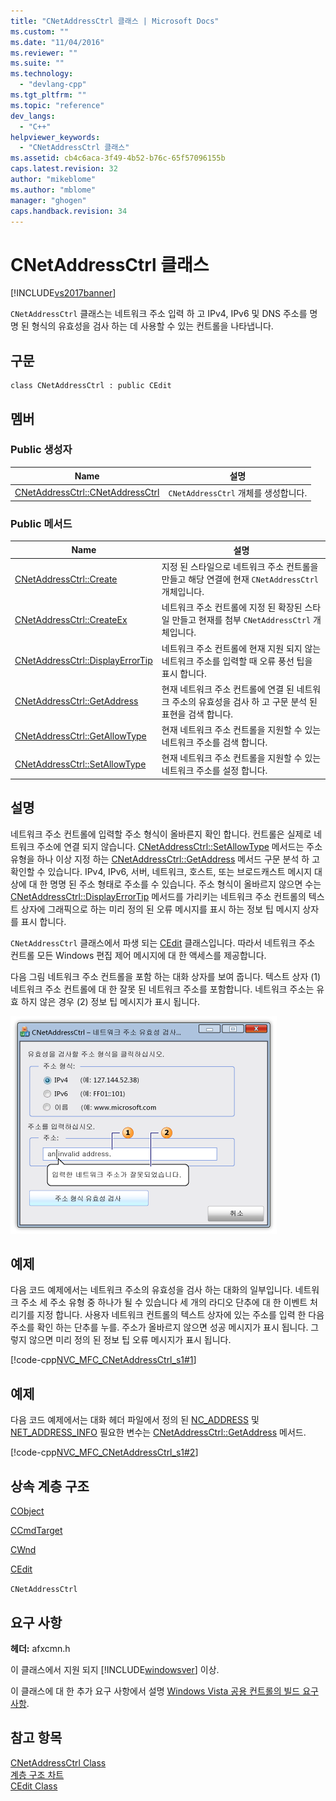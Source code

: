 ```yaml
---
title: "CNetAddressCtrl 클래스 | Microsoft Docs"
ms.custom: ""
ms.date: "11/04/2016"
ms.reviewer: ""
ms.suite: ""
ms.technology: 
  - "devlang-cpp"
ms.tgt_pltfrm: ""
ms.topic: "reference"
dev_langs: 
  - "C++"
helpviewer_keywords: 
  - "CNetAddressCtrl 클래스"
ms.assetid: cb4c6aca-3f49-4b52-b76c-65f57096155b
caps.latest.revision: 32
author: "mikeblome"
ms.author: "mblome"
manager: "ghogen"
caps.handback.revision: 34
---
```

# CNetAddressCtrl 클래스
[!INCLUDE[vs2017banner](../../assembler/inline/includes/vs2017banner.md)]

`CNetAddressCtrl` 클래스는 네트워크 주소 입력 하 고 IPv4, IPv6 및 DNS 주소를 명명 된 형식의 유효성을 검사 하는 데 사용할 수 있는 컨트롤을 나타냅니다.  
  
## 구문  
  
```  
class CNetAddressCtrl : public CEdit  
```  
  
## 멤버  
  
### Public 생성자  
  
|Name|설명|  
|----------|--------|  
|[CNetAddressCtrl::CNetAddressCtrl](../Topic/CNetAddressCtrl::CNetAddressCtrl.md)|`CNetAddressCtrl` 개체를 생성합니다.|  
  
### Public 메서드  
  
|Name|설명|  
|----------|--------|  
|[CNetAddressCtrl::Create](../Topic/CNetAddressCtrl::Create.md)|지정 된 스타일으로 네트워크 주소 컨트롤을 만들고 해당 연결에 현재 `CNetAddressCtrl` 개체입니다.|  
|[CNetAddressCtrl::CreateEx](../Topic/CNetAddressCtrl::CreateEx.md)|네트워크 주소 컨트롤에 지정 된 확장된 스타일 만들고 현재를 첨부 `CNetAddressCtrl` 개체입니다.|  
|[CNetAddressCtrl::DisplayErrorTip](../Topic/CNetAddressCtrl::DisplayErrorTip.md)|네트워크 주소 컨트롤에 현재 지원 되지 않는 네트워크 주소를 입력할 때 오류 풍선 팁을 표시 합니다.|  
|[CNetAddressCtrl::GetAddress](../Topic/CNetAddressCtrl::GetAddress.md)|현재 네트워크 주소 컨트롤에 연결 된 네트워크 주소의 유효성을 검사 하 고 구문 분석 된 표현을 검색 합니다.|  
|[CNetAddressCtrl::GetAllowType](../Topic/CNetAddressCtrl::GetAllowType.md)|현재 네트워크 주소 컨트롤을 지원할 수 있는 네트워크 주소를 검색 합니다.|  
|[CNetAddressCtrl::SetAllowType](../Topic/CNetAddressCtrl::SetAllowType.md)|현재 네트워크 주소 컨트롤을 지원할 수 있는 네트워크 주소를 설정 합니다.|  
  
## 설명  
 네트워크 주소 컨트롤에 입력할 주소 형식이 올바른지 확인 합니다.  컨트롤은 실제로 네트워크 주소에 연결 되지 않습니다.  [CNetAddressCtrl::SetAllowType](../Topic/CNetAddressCtrl::SetAllowType.md) 메서드는 주소 유형을 하나 이상 지정 하는 [CNetAddressCtrl::GetAddress](../Topic/CNetAddressCtrl::GetAddress.md) 메서드 구문 분석 하 고 확인할 수 있습니다.  IPv4, IPv6, 서버, 네트워크, 호스트, 또는 브로드캐스트 메시지 대상에 대 한 명명 된 주소 형태로 주소를 수 있습니다.  주소 형식이 올바르지 않으면 수는 [CNetAddressCtrl::DisplayErrorTip](../Topic/CNetAddressCtrl::DisplayErrorTip.md) 메서드를 가리키는 네트워크 주소 컨트롤의 텍스트 상자에 그래픽으로 하는 미리 정의 된 오류 메시지를 표시 하는 정보 팁 메시지 상자를 표시 합니다.  
  
 `CNetAddressCtrl` 클래스에서 파생 되는  [CEdit](../../mfc/reference/cedit-class.md) 클래스입니다.  따라서 네트워크 주소 컨트롤 모든 Windows 편집 제어 메시지에 대 한 액세스를 제공합니다.  
  
 다음 그림 네트워크 주소 컨트롤을 포함 하는 대화 상자를 보여 줍니다.  텍스트 상자 \(1\) 네트워크 주소 컨트롤에 대 한 잘못 된 네트워크 주소를 포함합니다.  네트워크 주소는 유효 하지 않은 경우 \(2\) 정보 팁 메시지가 표시 됩니다.  
  
 ![네트워크 주소 컨트롤 및 정보 팁이 있는 대화 상자](../../mfc/reference/media/cnetaddctrl.png "CNetAddCtrl")  
  
## 예제  
 다음 코드 예제에서는 네트워크 주소의 유효성을 검사 하는 대화의 일부입니다.  네트워크 주소 세 주소 유형 중 하나가 될 수 있습니다 세 개의 라디오 단추에 대 한 이벤트 처리기를 지정 합니다.  사용자 네트워크 컨트롤의 텍스트 상자에 있는 주소를 입력 한 다음 주소를 확인 하는 단추를 누를.  주소가 올바르지 않으면 성공 메시지가 표시 됩니다. 그렇지 않으면 미리 정의 된 정보 팁 오류 메시지가 표시 됩니다.  
  
 [!code-cpp[NVC_MFC_CNetAddressCtrl_s1#1](../../mfc/reference/codesnippet/CPP/cnetaddressctrl-class_1.cpp)]  
  
## 예제  
 다음 코드 예제에서는 대화 헤더 파일에서 정의 된  [NC\_ADDRESS](http://msdn.microsoft.com/library/windows/desktop/bb773345) 및  [NET\_ADDRESS\_INFO](http://msdn.microsoft.com/library/windows/desktop/bb773346) 필요한 변수는 [CNetAddressCtrl::GetAddress](../Topic/CNetAddressCtrl::GetAddress.md) 메서드.  
  
 [!code-cpp[NVC_MFC_CNetAddressCtrl_s1#2](../../mfc/reference/codesnippet/CPP/cnetaddressctrl-class_2.h)]  
  
## 상속 계층 구조  
 [CObject](../../mfc/reference/cobject-class.md)  
  
 [CCmdTarget](../../mfc/reference/ccmdtarget-class.md)  
  
 [CWnd](../../mfc/reference/cwnd-class.md)  
  
 [CEdit](../../mfc/reference/cedit-class.md)  
  
 `CNetAddressCtrl`  
  
## 요구 사항  
 **헤더:** afxcmn.h  
  
 이 클래스에서 지원 되지 [!INCLUDE[windowsver](../../build/reference/includes/windowsver_md.md)] 이상.  
  
 이 클래스에 대 한 추가 요구 사항에서 설명 [Windows Vista 공용 컨트롤의 빌드 요구 사항](../../mfc/build-requirements-for-windows-vista-common-controls.md).  
  
## 참고 항목  
 [CNetAddressCtrl Class](../../mfc/reference/cnetaddressctrl-class.md)   
 [계층 구조 차트](../../mfc/hierarchy-chart.md)   
 [CEdit Class](../../mfc/reference/cedit-class.md)
